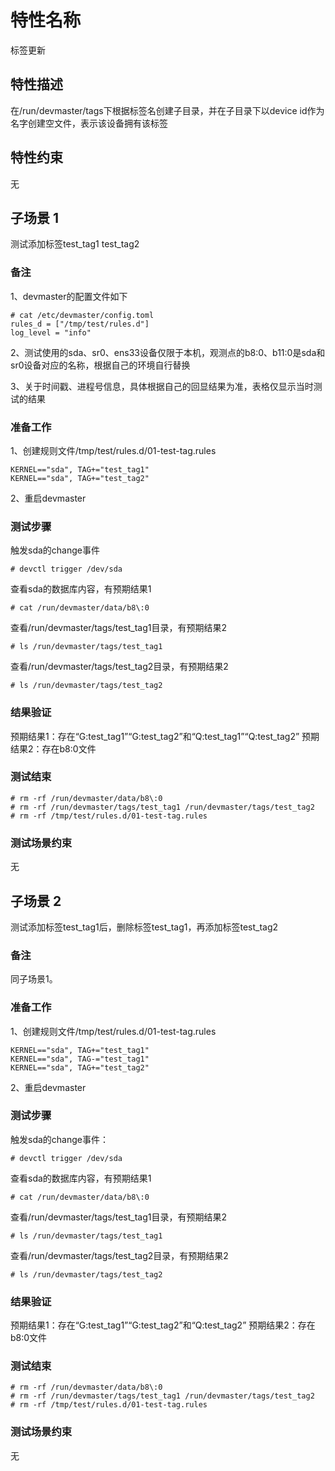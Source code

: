 # 特性名称

标签更新

## 特性描述

在/run/devmaster/tags下根据标签名创建子目录，并在子目录下以device id作为名字创建空文件，表示该设备拥有该标签

## 特性约束

无

## 子场景 1

测试添加标签test_tag1 test_tag2

### 备注

1、devmaster的配置文件如下
```
# cat /etc/devmaster/config.toml
rules_d = ["/tmp/test/rules.d"]
log_level = "info"
```

2、测试使用的sda、sr0、ens33设备仅限于本机，观测点的b8\:0、b11\:0是sda和sr0设备对应的名称，根据自己的环境自行替换

3、关于时间戳、进程号信息，具体根据自己的回显结果为准，表格仅显示当时测试的结果

### 准备工作

1、创建规则文件/tmp/test/rules.d/01-test-tag.rules
```
KERNEL=="sda", TAG+="test_tag1"
KERNEL=="sda", TAG+="test_tag2"
```

2、重启devmaster

### 测试步骤

触发sda的change事件
```
# devctl trigger /dev/sda
```

查看sda的数据库内容，有预期结果1
```
# cat /run/devmaster/data/b8\:0
```

查看/run/devmaster/tags/test_tag1目录，有预期结果2
```
# ls /run/devmaster/tags/test_tag1
```

查看/run/devmaster/tags/test_tag2目录，有预期结果2
```
# ls /run/devmaster/tags/test_tag2
```

### 结果验证

预期结果1：存在“G:test_tag1”“G:test_tag2”和“Q:test_tag1”“Q:test_tag2”
预期结果2：存在b8:0文件

### 测试结束

```
# rm -rf /run/devmaster/data/b8\:0
# rm -rf /run/devmaster/tags/test_tag1 /run/devmaster/tags/test_tag2
# rm -rf /tmp/test/rules.d/01-test-tag.rules
```

### 测试场景约束

无

## 子场景 2

测试添加标签test_tag1后，删除标签test_tag1，再添加标签test_tag2

### 备注

同子场景1。

### 准备工作

1、创建规则文件/tmp/test/rules.d/01-test-tag.rules
```
KERNEL=="sda", TAG+="test_tag1"
KERNEL=="sda", TAG-="test_tag1"
KERNEL=="sda", TAG+="test_tag2"
```

2、重启devmaster

### 测试步骤

触发sda的change事件：
```
# devctl trigger /dev/sda
```

查看sda的数据库内容，有预期结果1
```
# cat /run/devmaster/data/b8\:0
```

查看/run/devmaster/tags/test_tag1目录，有预期结果2
```
# ls /run/devmaster/tags/test_tag1
```

查看/run/devmaster/tags/test_tag2目录，有预期结果2
```
# ls /run/devmaster/tags/test_tag2
```

### 结果验证

预期结果1：存在“G:test_tag1”“G:test_tag2”和“Q:test_tag2”
预期结果2：存在b8:0文件

### 测试结束

```
# rm -rf /run/devmaster/data/b8\:0
# rm -rf /run/devmaster/tags/test_tag1 /run/devmaster/tags/test_tag2
# rm -rf /tmp/test/rules.d/01-test-tag.rules
```

### 测试场景约束

无
